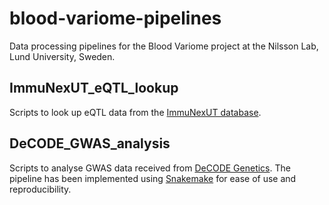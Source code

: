 # blood-variome-pipelines
Data processing pipelines for the Blood Variome project at the Nilsson Lab, Lund University, Sweden.

## ImmuNexUT_eQTL_lookup

Scripts to look up eQTL data from the [ImmuNexUT database](https://www.immunexut.org/).

## DeCODE_GWAS_analysis

Scripts to analyse GWAS data received from [DeCODE Genetics](https://decode.com/).
The pipeline has been implemented using [Snakemake](https://snakemake.github.io/) for ease of use and reproducibility.
